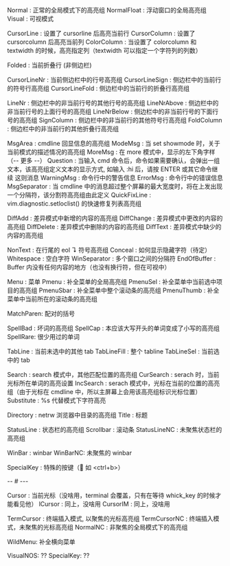 Normal : 正常的全局模式下的高亮组
NormalFloat : 浮动窗口的全局高亮组
Visual : 可视模式

CursorLine : 设置了 cursorline 后高亮当前行
CursorColumn : 设置了 cursorcolumn 后高亮当前列
ColorColumn : 当设置了 colorcolumn 和 textwidth 的时候，高亮指定列（textwidth 可以指定一个字符列的列数）

Folded : 当前折叠行 (非侧边栏)

CursorLineNr : 当前侧边栏中的行号高亮组
CursorLineSign : 侧边栏中的当前行的符号行高亮组
CursorLineFold : 侧边栏中的当前行的折叠行高亮组

LineNr : 侧边栏中的非当前行号的其他行号的高亮组
LineNrAbove : 侧边栏中的非当前行号的上面行号的高亮组
LineNrBelow : 侧边栏中的非当前行号的下面行号的高亮组
SignColumn : 侧边栏中的非当前行的其他符号行高亮组
FoldColumn : 侧边栏中的非当前行的其他折叠行高亮组

MsgArea : cmdline 回显信息的高亮组
ModeMsg : 当 set showmode 时，关于当前模式的描述情况的高亮组
MoreMsg : 在 more 模式中，显示的左下角字样（-- 更多 --）
Question : 当输入 cmd 命令后，命令如果需要确认，会弹出一组文本，该高亮组定义文本的显示方式, 如输入 :hi 后，请按 ENTER 或其它命令继续 这则消息
WarningMsg : 命令行中的警告信息
ErrorMsg : 命令行中的错误信息
MsgSeparator : 当 cmdline 中的消息超过整个屏幕的最大宽度时，将在上发出现一个分隔符，该分割符高亮组由此定义
QuickFixLine : vim.diagnostic.setloclist() 的快速修复列表高亮组

DiffAdd : 差异模式中新增的内容的高亮组
DiffChange : 差异模式中更改的内容的高亮组
DiffDelete : 差异模式中删除的内容的高亮组
DiffText : 差异模式中缺少的内容的高亮组

NonText : 在行尾的 eol ↴ 符号高亮组
Conceal : 如何显示隐藏字符（待定）
Whitespace : 空白字符
WinSeparator : 多个窗口之间的分隔符
EndOfBuffer : Buffer 内没有任何内容的地方（也没有换行符，但在可视中）

Menu : 菜单
Pmenu : 补全菜单的全局高亮组
PmenuSel : 补全菜单中当前选中项目的高亮组
PmenuSbar : 补全菜单中整个滚动条的高亮组
PmenuThumb : 补全菜单中当前所在的滚动条的高亮组

MatchParen: 配对的括号

SpellBad : 坏词的高亮组
SpellCap : 本应该大写开头的单词变成了小写的高亮组
SpellRare: 很少用过的单词

TabLine : 当前未选中的其他 tab
TabLineFill : 整个 tabline
TabLineSel : 当前选中的 tab


Search : search 模式中，其他匹配位置的高亮组
CurSearch : serach 时，当前光标所在单词的高亮设置
IncSearch : serach 模式中，光标在当前的位置的高亮组（由于光标在 cmdline 中，所以主屏幕上会用该高亮组标识光标位置）
Substitute : %s 代替模式下字符高亮

Directory : netrw 浏览器中目录的高亮组
Title : 标题

StatusLine : 状态栏的高亮组
Scrollbar : 滚动条
StatusLineNC : 未聚焦状态栏的高亮组

WinBar : winbar
WinBarNC: 未聚焦的 winbar

SpecialKey : 特殊的按键（ 如 <ctrl+b>）

-- # ---

Cursor : 当前光标（没啥用，terminal 会覆盖，只有在等待 whick_key 的时候才能看见他）
lCursor : 同上，没啥用
CursorIM : 同上，没啥用

TermCursor : 终端插入模式, 以聚焦的光标高亮组
TermCursorNC : 终端插入模式，未聚焦的光标高亮组
NormalNC : 非聚焦的全局模式下的高亮组

WildMenu: 补全横向菜单

VisualNOS: ??
SpecialKey: ??
